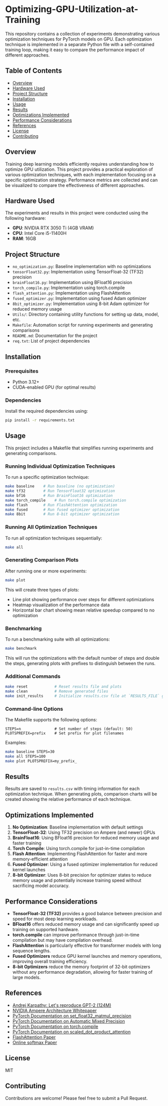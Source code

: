 # Optimizing-GPU-Utilization-at-Training

This repository contains a collection of experiments demonstrating various optimization techniques for PyTorch models on GPU. Each optimization technique is implemented in a separate Python file with a self-contained training loop, making it easy to compare the performance impact of different approaches.

## Table of Contents
- [Overview](#overview)
- [Hardware Used](#hardware-used)
- [Project Structure](#project-structure)
- [Installation](#installation)
- [Usage](#usage)
- [Results](#results)
- [Optimizations Implemented](#optimizations-implemented)
- [Performance Considerations](#performance-considerations)
- [References](#references)
- [License](#license)
- [Contributing](#contributing)

## Overview

Training deep learning models efficiently requires understanding how to optimize GPU utilization. This project provides a practical exploration of various optimization techniques, with each implementation focusing on a specific optimization strategy. Performance metrics are collected and can be visualized to compare the effectiveness of different approaches.

## Hardware Used

The experiments and results in this project were conducted using the following hardware:

- **GPU**: NVIDIA RTX 3050 Ti (4GB VRAM)
- **CPU**: Intel Core i5-11400H
- **RAM**: 16GB

## Project Structure

- `no_optimization.py`: Baseline implementation with no optimizations
- `tensorFloat32.py`: Implementation using TensorFloat-32 (TF32) precision
- `brainFloat16.py`: Implementation using BFloat16 precision
- `torch_compile.py`: Implementation using torch.compile
- `flash_attention.py`: Implementation using FlashAttention
- `fused_optimizer.py`: Implementation using fused Adam optimizer
- `8bit_optimizer.py`: Implementation using 8-bit Adam optimizer for reduced memory usage
- `Utils/`: Directory containing utility functions for setting up data, model, etc.
- `Makefile`: Automation script for running experiments and generating comparisons
- `README.md`: Documentation for the project
- `req.txt`: List of project dependencies

## Installation

### Prerequisites

- Python 3.12+
- CUDA-enabled GPU (for optimal results)

### Dependencies

Install the required dependencies using:

```bash
pip install -r requirements.txt
```

## Usage

This project includes a Makefile that simplifies running experiments and generating comparisons.

### Running Individual Optimization Techniques

To run a specific optimization technique:

```bash
make baseline    # Run baseline (no optimization)
make tf32        # Run TensorFloat32 optimization
make bf16        # Run BrainFloat16 optimization 
make torch_compile    # Run torch.compile optimization
make flash       # Run FlashAttention optimization
make fused       # Run fused optimizer optimization
make 8bit        # Run 8-bit optimizer optimization
```

### Running All Optimization Techniques

To run all optimization techniques sequentially:

```bash
make all
```

### Generating Comparison Plots

After running one or more experiments:

```bash
make plot
```

This will create three types of plots:
- Line plot showing performance over steps for different optimizations
- Heatmap visualization of the performance data
- Horizontal bar chart showing mean relative speedup compared to no optimization

### Benchmarking

To run a benchmarking suite with all optimizations:

```bash
make benchmark
```

This will run the optimizations with the default number of steps and double the steps, generating plots with prefixes to distinguish between the runs.

### Additional Commands

```bash
make reset            # Reset results file and plots
make clean            # Remove generated files
make init_results     # Initialize results.csv file at `RESULTS_FILE` given path
```

### Command-line Options

The Makefile supports the following options:

```
STEPS=n               # Set number of steps (default: 50)
PLOTSPREFIX=prefix    # Set prefix for plot filenames
```

Examples:

```bash
make baseline STEPS=30
make all STEPS=100
make plot PLOTSPREFIX=my_prefix_
```

## Results

Results are saved to `results.csv` with timing information for each optimization technique. When generating plots, comparison charts will be created showing the relative performance of each technique.

## Optimizations Implemented

1. **No Optimization**: Baseline implementation with default settings
2. **TensorFloat-32**: Using TF32 precision on Ampere (and newer) GPUs
3. **BrainFloat16**: Using BFloat16 precision for reduced memory usage and faster training
4. **Torch Compile**: Using torch.compile for just-in-time compilation
5. **Flash Attention**: Implementing FlashAttention for faster and more memory-efficient attention
6. **Fused Optimizer**: Using a fused optimizer implementation for reduced kernel launches
7. **8-bit Optimizer**: Uses 8-bit precision for optimizer states to reduce memory usage and potentially increase training speed without sacrificing model accuracy.

## Performance Considerations

- **TensorFloat-32 (TF32)** provides a good balance between precision and speed for most deep learning workloads.
- **BFloat16** offers reduced memory usage and can significantly speed up training on supported hardware.
- **torch.compile** can improve performance through just-in-time compilation but may have compilation overhead.
- **FlashAttention** is particularly effective for transformer models with long sequence lengths.
- **Fused Optimizers** reduce GPU kernel launches and memory operations, improving overall training efficiency.
- **8-bit Optimizers** reduce the memory footprint of 32-bit optimizers without any performance degradation, allowing for faster training of large models.

## References

- [Andrej Karpathy: Let's reproduce GPT-2 (124M)](https://youtu.be/l8pRSuU81PU?si=sBZPAn3O0jxxV0y3)
- [NVIDIA Ampere Architecture Whitepaper](https://images.nvidia.com/aem-dam/en-zz/Solutions/data-center/nvidia-ampere-architecture-whitepaper.pdf)
- [PyTorch Documentation on set_float32_matmul_precision](https://pytorch.org/docs/stable/generated/torch.set_float32_matmul_precision.html)
- [PyTorch Documentation on Automatic Mixed Precision](https://pytorch.org/docs/stable/amp.html)
- [PyTorch Documentation on torch.compile](https://pytorch.org/tutorials/intermediate/torch_compile_tutorial.html)
- [PyTorch Documentation on scaled_dot_product_attention](https://pytorch.org/docs/stable/generated/torch.nn.functional.scaled_dot_product_attention.html)
- [FlashAttention Paper](https://arxiv.org/abs/2205.14135)
- [Online softmax Paper](https://arxiv.org/abs/1805.02867)

## License

MIT

## Contributing

Contributions are welcome! Please feel free to submit a Pull Request. 